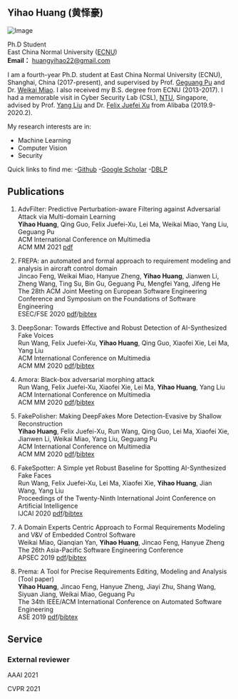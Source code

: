 ## Yihao Huang (黄怿豪)  

![Image](head_portrait.png)

Ph.D Student
<br>East China Normal University ([ECNU](http://english.ecnu.edu.cn/))
<br>**Email：** huangyihao22@gmail.com 

I am a fourth-year Ph.D. student at East China Normal University (ECNU), Shanghai, China (2017-present), and supervised by Prof. [Geguang Pu](https://facultyold.ecnu.edu.cn/s/1018/t/11459/main.jspy) and Dr. [Weikai Miao](https://facultyold.ecnu.edu.cn/s/2712/t/29229/main.jspy). I also received my B.S. degree from ECNU (2013-2017). I had a memorable visit in Cyber Security Lab (CSL), [NTU](https://www.ntu.edu.sg/Pages/home.aspx), Singapore, advised by Prof. [Yang Liu](https://personal.ntu.edu.sg/yangliu/) and Dr. [Felix Juefei Xu](http://xujuefei.com/) from Alibaba (2019.9-2020.2).

My research interests are in:
- Machine Learning
- Computer Vision
- Security

Quick links to find me:
-[Github](https://github.com/hyhchaos)
-[Google Scholar](https://scholar.google.com/citations?user=yHSSQ6cAAAAJ&hl=zh-CN)
-[DBLP](https://dblp.org/pid/255/5085.html)

## Publications
1. AdvFilter: Predictive Perturbation-aware Filtering against Adversarial Attack via Multi-domain Learning
<br>**Yihao Huang**, Qing Guo, Felix Juefei-Xu, Lei Ma, Weikai Miao, Yang Liu, Geguang Pu
<br>ACM International Conference on Multimedia
<br>ACM MM 2021   [pdf](https://arxiv.org/abs/2107.06501)

1. FREPA: an automated and formal approach to requirement modeling and analysis in aircraft control domain
<br>Jincao Feng, Weikai Miao, Hanyue Zheng, **Yihao Huang**, Jianwen Li, Zheng Wang, Ting Su, Bin Gu, Geguang Pu, Mengfei Yang, Jifeng He
<br>The 28th ACM Joint Meeting on European Software Engineering Conference and Symposium on the Foundations of Software Engineering
<br>ESEC/FSE 2020   [pdf](https://dl.acm.org/doi/abs/10.1145/3368089.3417047)/[bibtex](https://scholar.googleusercontent.com/scholar.bib?q=info:7jMLFiLbe9YJ:scholar.google.com/&output=citation&scisdr=CgWnIABiEISvwndOlNo:AAGBfm0AAAAAYPVIjNrb0zM63ST8zLiEQIT2Sxn-SgwD&scisig=AAGBfm0AAAAAYPVIjJaJQQdlk6Ib9buKqyrgleoBxowS&scisf=4&ct=citation&cd=-1&hl=zh-CN)

1. DeepSonar: Towards Effective and Robust Detection of AI-Synthesized Fake Voices
<br>Run Wang, Felix Juefei-Xu, **Yihao Huang**, Qing Guo, Xiaofei Xie, Lei Ma, Yang Liu
<br>ACM International Conference on Multimedia
<br>ACM MM 2020   [pdf](https://dl.acm.org/doi/abs/10.1145/3394171.3413716)/[bibtex](https://scholar.googleusercontent.com/scholar.bib?q=info:I3fTOAClJN4J:scholar.google.com/&output=citation&scisdr=CgWnIABiEISvwndOyNI:AAGBfm0AAAAAYPVI0NKSCav_Yqn_eMgg3jZ16XLu_Rj4&scisig=AAGBfm0AAAAAYPVI0HQkrwKSttYLyKi9yBwH6QovNTQl&scisf=4&ct=citation&cd=-1&hl=zh-CN)

1. Amora: Black-box adversarial morphing attack
<br>Run Wang, Felix Juefei-Xu, Xiaofei Xie, Lei Ma, **Yihao Huang**, Yang Liu
<br>ACM International Conference on Multimedia
<br>ACM MM 2020   [pdf](https://dl.acm.org/doi/10.1145/3394171.3413544)/[bibtex](https://scholar.googleusercontent.com/scholar.bib?q=info:S5IiUQx1_8QJ:scholar.google.com/&output=citation&scisdr=CgWnIABiEISvwndPJYE:AAGBfm0AAAAAYPVJPYEHYSjb9QZnZcW4PTfz7j9ljrdQ&scisig=AAGBfm0AAAAAYPVJPWrrV-divCFMXebyGRoE97FXW9sk&scisf=4&ct=citation&cd=-1&hl=zh-CN)

1. FakePolisher: Making DeepFakes More Detection-Evasive by Shallow Reconstruction
<br>**Yihao Huang**, Felix Juefei-Xu, Run Wang, Qing Guo, Lei Ma, Xiaofei Xie, Jianwen Li, Weikai Miao, Yang Liu, Geguang Pu
<br>ACM International Conference on Multimedia
<br>ACM MM 2020   [pdf](https://dl.acm.org/doi/10.1145/3394171.3413732)/[bibtex](https://scholar.googleusercontent.com/scholar.bib?q=info:GDHPA8fHWRAJ:scholar.google.com/&output=citation&scisdr=CgWnIABiEISvwndPgVM:AAGBfm0AAAAAYPVJmVNEqk2xsldRsPxhGvog8jGx9Fct&scisig=AAGBfm0AAAAAYPVJmfcr1cKw8zpcJrKFOACIBNgwch7L&scisf=4&ct=citation&cd=-1&hl=zh-CN)

1. FakeSpotter: A Simple yet Robust Baseline for Spotting AI-Synthesized Fake Faces
<br>Run Wang, Felix Juefei-Xu, Lei Ma, Xiaofei Xie, **Yihao Huang**, Jian Wang, Yang Liu
<br>Proceedings of the Twenty-Ninth International Joint Conference on Artificial Intelligence
<br>IJCAI 2020   [pdf](https://www.ijcai.org/proceedings/2020/476)/[bibtex](https://scholar.googleusercontent.com/scholar.bib?q=info:-_qnldVoJJMJ:scholar.google.com/&output=citation&scisdr=CgWnIABiEISvwndPZHs:AAGBfm0AAAAAYPVJfHv6Sm6uHjzR97AI-MSIB-ZXZpmp&scisig=AAGBfm0AAAAAYPVJfGy26seYSm6NtThH8HtsHlAkyLtQ&scisf=4&ct=citation&cd=-1&hl=zh-CN)

1. A Domain Experts Centric Approach to Formal Requirements Modeling and V&V of Embedded Control Software
<br>Weikai Miao, Qianqian Yan, **Yihao Huang**, Jincao Feng, Hanyue Zheng
<br>The 26th Asia-Pacific Software Engineering Conference
<br>APSEC 2019   [pdf](https://ieeexplore.ieee.org/document/8945525)/[bibtex](https://scholar.googleusercontent.com/scholar.bib?q=info:rl73iejpM9cJ:scholar.google.com/&output=citation&scisdr=CgWnIABiEISvwndPwRw:AAGBfm0AAAAAYPVJ2RzuK9m9_Qt5wERKU88whTcUbhB0&scisig=AAGBfm0AAAAAYPVJ2dvbUc79419L0wNhat2Kqz8SqeBA&scisf=4&ct=citation&cd=-1&hl=zh-CN)

1. Prema: A Tool for Precise Requirements Editing, Modeling and Analysis (Tool paper)
<br>**Yihao Huang**, Jincao Feng, Hanyue Zheng, Jiayi Zhu, Shang Wang, Siyuan Jiang, Weikai Miao, Geguang Pu 
<br>The 34th IEEE/ACM International Conference on Automated Software Engineering
<br>ASE 2019   [pdf](https://ieeexplore.ieee.org/document/8952250)/[bibtex](https://scholar.googleusercontent.com/scholar.bib?q=info:xB5tcrJLPCUJ:scholar.google.com/&output=citation&scisdr=CgWnIABiEISvwndP7aQ:AAGBfm0AAAAAYPVJ9aSh_KicLcJqHWLXeWqOYr4ynFxU&scisig=AAGBfm0AAAAAYPVJ9a29dTEc4z1cuKOp6lip5CyiOs1Y&scisf=4&ct=citation&cd=-1&hl=zh-CN)

## Service
### External reviewer
AAAI   2021

CVPR   2021




